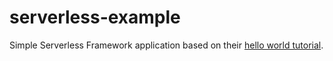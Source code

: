 # serverless-example

Simple Serverless Framework application based on their [hello world tutorial](https://serverless.com/framework/docs/providers/aws/examples/hello-world/node/).
